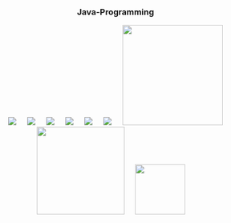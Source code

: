 <div align="center">
  
  ### Java-Programming
</div>

<p align="center">
&emsp;
  <img src="https://img.shields.io/github/languages/code-size/MD-MAFUJUL-HASAN/Java-Programming?style=for-the-badge">
  &emsp;
  <img src="https://img.shields.io/github/repo-size/MD-MAFUJUL-HASAN/Java-Programming?color=purple&style=for-the-badge">
  &emsp;
  <img src="https://img.shields.io/github/languages/count/MD-MAFUJUL-HASAN/Java-Programming?color=green&style=for-the-badge">
  &emsp;
  <img src="https://img.shields.io/github/languages/top/MD-MAFUJUL-HASAN/Java-Programming?color=orange&style=for-the-badge">
  &emsp;
  <img src="https://img.shields.io/github/commit-activity/m/MD-MAFUJUL-HASAN/Java-Programming?color=lime&style=for-the-badge">
  &emsp;
  <img src="https://img.shields.io/github/last-commit/MD-MAFUJUL-HASAN/Java-Programming?color=darkgreen&style=for-the-badge">
  &emsp;
  <img src="https://tokei.rs/b1/github/MD-MAFUJUL-HASAN/Java-Programming?category=code" width="200">
  &emsp;
  <img src="https://tokei.rs/b1/github/MD-MAFUJUL-HASAN/Java-Programming?category=lines" width="175">
  &emsp;
  <img src="https://tokei.rs/b1/github/MD-MAFUJUL-HASAN/Java-Programming?category=files" width="100">
  &emsp;
  </p>
